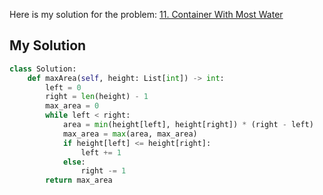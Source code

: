 Here is my solution for the problem: [11. Container With Most Water](https://leetcode.com/problems/container-with-most-water/)


## My Solution

```python
class Solution:
    def maxArea(self, height: List[int]) -> int:
        left = 0
        right = len(height) - 1
        max_area = 0
        while left < right:
            area = min(height[left], height[right]) * (right - left)
            max_area = max(area, max_area)
            if height[left] <= height[right]:
                left += 1
            else:
                right -= 1
        return max_area

```
